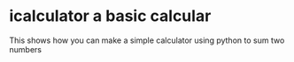 # icalculator a basic calcular
This shows how you can make a simple calculator using python to sum two numbers
